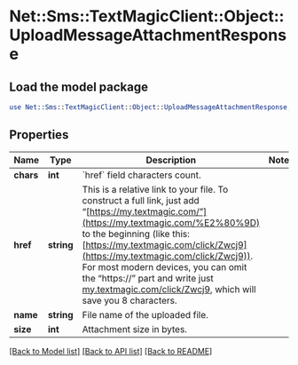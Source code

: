 # Net::Sms::TextMagicClient::Object::UploadMessageAttachmentResponse

## Load the model package
```perl
use Net::Sms::TextMagicClient::Object::UploadMessageAttachmentResponse;
```

## Properties
Name | Type | Description | Notes
------------ | ------------- | ------------- | -------------
**chars** | **int** | &#x60;href&#x60; field characters count.  | 
**href** | **string** | This is a relative link to your file. To construct a full link, just add “[https://my.textmagic.com/”](https://my.textmagic.com/%E2%80%9D) to the beginning (like this: [https://my.textmagic.com/click/Zwcj9](https://my.textmagic.com/click/Zwcj9)). For most modern devices, you can omit the “https://” part and write just [my.textmagic.com/click/Zwcj9](https://my.textmagic.com/click/Zwcj9), which will save you 8 characters.  | 
**name** | **string** | File name of the uploaded file.  | 
**size** | **int** | Attachment size in bytes. | 

[[Back to Model list]](../README.md#documentation-for-models) [[Back to API list]](../README.md#documentation-for-api-endpoints) [[Back to README]](../README.md)


